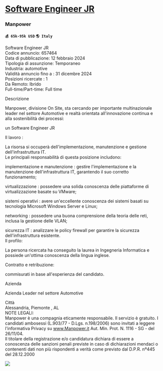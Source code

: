 # [Software Engineer JR](https://www.remotewlb.com/apply/software-engineer-jr-41886)  
### Manpower  
#### `💰 65k-95k USD` `🌎 Italy`  

Software Engineer JR  
Codice annuncio: 657464  
Data di pubblicazione: 12 febbraio 2024  
Tipologia di assunzione: Temporaneo  
Industria: automotive  
Validità annuncio fino a : 31 dicembre 2024  
Posizioni ricercate : 1  
Da Remoto: Ibrido  
Full-time/Part-time: Full time  
  
Descrizione  
  
Manpower, divisione On Site, sta cercando per importante multinazionale leader nel settore Automotive e realtà orientata all'innovazione continua e alla sostenibilità dei processi:  
  
un Software Engineer JR  
  
Il lavoro :  
  
La risorsa si occuperà dell'implementazione, manutenzione e gestione dell'infrastruttura IT.  
Le principali responsabilità di questa posizione includono:  
  
implementazione e manutenzione : gestire l'implementazione e la manutenzione dell'infrastruttura IT, garantendo il suo corretto funzionamento;  
  
virtualizzazione : possedere una solida conoscenza delle piattaforme di virtualizzazione basate su VMware;  
  
sistemi operativi : avere un'eccellente conoscenza dei sistemi basati su tecnologia Microsoft Windows Server e Linux;  
  
networking : possedere una buona comprensione della teoria delle reti, inclusa la gestione delle VLAN;  
  
sicurezza IT : analizzare le policy firewall per garantire la sicurezza dell'infrastruttura esistente.  
Il profilo:  
  
La persona ricercata ha conseguito la laurea in Ingegneria Informatica e possiede un'ottima conoscenza della lingua inglese.  
  
Contratto e retribuzione:  
  
commisurati in base all'esperienza del candidato.  
  
Azienda  
  
Azienda Leader nel settore Automotive  
  
Città  
Alessandria, Piemonte , AL  
NOTE LEGALI:  
Manpower è una compagnia eticamente responsabile. Il servizio è gratuito. I candidati ambosessi (L.903/77 - D.Lgs. n.198/2006) sono invitati a leggere l'informativa Privacy su www.Manpower.it Aut. Min. Prot. N. 1116 - SG - del 26/11/04.  
Il titolare della registrazione e/o candidatura dichiara di essere a conoscenza delle sanzioni penali previste in caso di dichiarazioni mendaci o contenenti dati non più rispondenti a verità come previsto dal D.P.R. nº445 del 28.12.2000

![](https://remotive.com/job/track/1896984/blank.gif?source=public_api)

